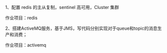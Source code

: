 1、配置 redis 的主从复制，sentinel 高可用，Cluster 集群

作业项目：redis

2、搭建ActiveMQ服务，基于JMS，写代码分别实现对于queue和topic的消息生产和消费；

作业项目：activemq
